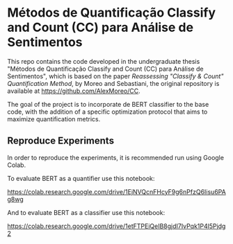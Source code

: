 
# Métodos de Quantificação Classify and Count (CC) para Análise de Sentimentos

This repo contains the code developed in the undergraduate thesis "Métodos de Quantificação Classify and Count (CC) para Análise de Sentimentos", which is based on the paper _Reassessing "Classify & Count" Quantification Method_, by Moreo and Sebastiani, the original repository is available at https://github.com/AlexMoreo/CC. 

The goal of the project is to incorporate de BERT classifier to the base code, with the addition of a specific optimization protocol that aims to maximize quantification metrics.

## Reproduce Experiments
In order to reproduce the experiments, it is recommended run using Google Colab.

To evaluate BERT as a quantifier use this notebook:

https://colab.research.google.com/drive/1EjNVQcnFHcyF9g6nPfzQ6Iisu6PAg8wg

And to evaluate BERT as a classifier use this notebook:

https://colab.research.google.com/drive/1etFTPEiQeIB8gjdI7IvPqk1P4l5Pjdg2


